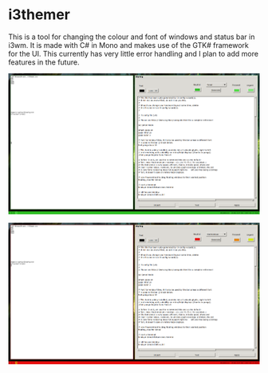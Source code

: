 # i3themer

This is a tool for changing the colour and font of windows and status bar in i3wm. It is made with C# in Mono and makes use of the GTK# framework for the UI. This currently has very little error handling and I plan to add more features in the future.

![Screen 1](/screen1.png?raw=true)

![Screen 2](/screen2.png?raw=true)
